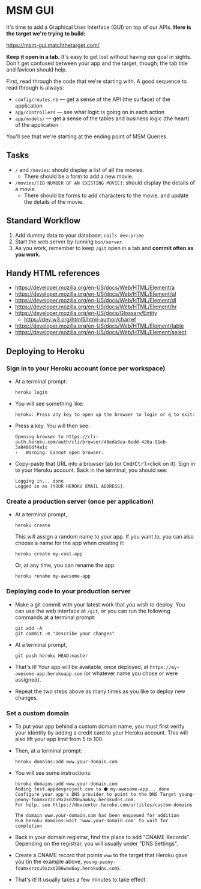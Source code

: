 # MSM GUI

It's time to add a Graphical User Interface (GUI) on top of our APIs. **Here is the target we're trying to build:**

https://msm-gui.matchthetarget.com/

**Keep it open in a tab.** It's easy to get lost without having our goal in sights. Don't get confused between your app and the target, though; the tab title and favicon should help.

First, read through the code that we're starting with. A good sequence to read through is always:

 - `config/routes.rb` — get a sense of the API (the surface) of the application
 - `app/controllers` — see what logic is going on in each action
 - `app/models/` — get a sense of the tables and business logic (the heart) of the application

You'll see that we're starting at the ending point of MSM Queries.

## Tasks

 - `/` and `/movies`: should display a list of all the movies.
   - There should be a form to add a new movie.
 - `/movies/[ID NUMBER OF AN EXISTING MOVIE]`: should display the details of a movie.
   - There should be forms to add characters to the movie, and update the details of the movie.

## Standard Workflow

 1. Add dummy data to your database: `rails dev:prime`
 1. Start the web server by running `bin/server`.
 1. As you work, remember to keep `/git` open in a tab and **commit often as you work.**

## Handy HTML references

 - https://developer.mozilla.org/en-US/docs/Web/HTML/Element/a
 - https://developer.mozilla.org/en-US/docs/Web/HTML/Element/ul
 - https://developer.mozilla.org/en-US/docs/Web/HTML/Element/dl
 - https://developer.mozilla.org/en-US/docs/Web/HTML/Element/hr
 - https://developer.mozilla.org/en-US/docs/Glossary/Entity
    - https://dev.w3.org/html5/html-author/charref
 - https://developer.mozilla.org/en-US/docs/Web/HTML/Element/table
 - https://developer.mozilla.org/en-US/docs/Web/HTML/Element/select

## Deploying to Heroku

### Sign in to your Heroku account (once per workspace)

 - At a terminal prompt:

    ```
    heroku login
    ```
 - You will see something like:

    ```
    heroku: Press any key to open up the browser to login or q to exit: 
    ```

 - Press a key. You will then see:

    ```
    Opening browser to https://cli-auth.heroku.com/auth/cli/browser/48eda9ea-0edd-426a-91eb-3a8486df4a1c
    ›   Warning: Cannot open browser.
    ```

 - Copy-paste that URL into a browser tab (or <kbd>Cmd</kbd>/<kbd>Ctrl</kbd>`+`click on it). Sign in to your Heroku account. Back in the terminal, you should see:

    ```
    Logging in... done
    Logged in as [YOUR HEROKU EMAIL ADDRESS].
    ```

### Create a production server (once per application)

 - At a terminal prompt,

    ```
    heroku create
    ```

    This will assign a random name to your app. If you want to, you can also choose a name for the app when creating it:

    ```
    heroku create my-cool-app
    ```

    Or, at any time, you can rename the app:

    ```
    heroku rename my-awesome-app
    ```

### Deploying code to your production server

 - Make a git commit with your latest work that you wish to deploy. You can use the web interface at `/git`, or you can run the following commands at a terminal prompt:

    ```
    git add -A
    git commit -m "Describe your changes"
    ```
 - At a terminal prompt,

    ```
    git push heroku HEAD:master
    ```
 - That's it! Your app will be available, once deployed, at `https://my-awesome-app.herokuapp.com` (or whatever name you chose or were assigned).
 - Repeat the two steps above as many times as you like to deploy new changes.

### Set a custom domain

 - To put your app behind a custom domain name, you must first verify your identity by adding a credit card to your Heroku account. This will also lift your app limit from 5 to 100.
 - Then, at a terminal prompt:

    ```
    heroku domains:add www.your-domain.com
    ```
   
 - You will see some instructions:

    ```
    heroku domains:add www.your-domain.com
    Adding test.appdevproject.com to ⬢ my-awesome-app... done
    Configure your app's DNS provider to point to the DNS Target young-peony-foamxxrzcu9xzxd286waw6ay.herokudns.com.
    For help, see https://devcenter.heroku.com/articles/custom-domains
    
    The domain www.your-domain.com has been enqueued for addition
    Run heroku domains:wait 'www.your-domain.com' to wait for completion
    ```

 - Back in your domain registrar, find the place to add "CNAME Records". Depending on the registrar, you will usually under "DNS Settings".
 - Create a CNAME record that points `www` to the target that Heroku gave you (in the example above, `young-peony-foamxxrzcu9xzxd286waw6ay.herokudns.com`).
 - That's it! It usually takes a few minutes to take effect.
